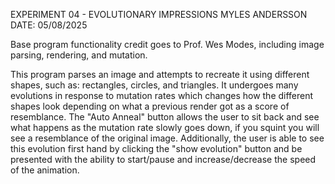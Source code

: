 EXPERIMENT 04 - EVOLUTIONARY IMPRESSIONS
MYLES ANDERSSON
DATE: 05/08/2025

Base program functionality credit goes to Prof. Wes Modes, including image parsing, rendering, and mutation.

This program parses an image and attempts to recreate it using different shapes, such as: rectangles, circles, and triangles. It undergoes many evolutions in response to mutation rates which changes how the different shapes look depending on what a previous render got as a score of resemblance. The "Auto Anneal" button allows the user to sit back and see what happens as the mutation rate slowly goes down, if you squint you will see a resemblance of the original image. Additionally, the user is able to see this evolution first hand by clicking the "show evolution" button and be presented with the ability to start/pause and increase/decrease the speed of the animation.